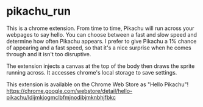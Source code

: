 # pikachu_run

This is a chrome extension. From time to time, Pikachu will run across your webpages to say hello. You can choose between a fast and slow speed and determine how often Pikachu appears. I prefer to give Pikachu a 1% chance of appearing and a fast speed, so that it's a nice surprise when he comes through and it isn't too disruptive. 

The extension injects a canvas at the top of the body then draws the sprite running across. It accesses chrome's local storage to save settings.

This extension is available on the Chrome Web Store as "Hello Pikachu"!
https://chrome.google.com/webstore/detail/hello-pikachu/ldijmkjogmclbfmjnodibjmknbhjfbkc
